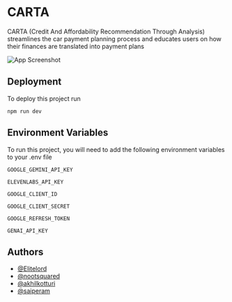 # CARTA

CARTA (Credit And Affordability Recommendation Through Analysis) streamlines the car payment planning process and educates users on how their finances are translated into payment plans



![App Screenshot](https://media.discordapp.net/attachments/1429175957234647160/1429476008444170240/image.png?ex=68f646c6&is=68f4f546&hm=0c58b3b4a25f55cc07bbeb7818f57e3e206d687e634fdf087d764a2b3cc92055&=&format=webp&quality=lossless&width=1344&height=945)


## Deployment

To deploy this project run

```npm
npm run dev
```


## Environment Variables

To run this project, you will need to add the following environment variables to your .env file

`GOOGLE_GEMINI_API_KEY`

`ELEVENLABS_API_KEY`

`GOOGLE_CLIENT_ID`

`GOOGLE_CLIENT_SECRET`

`GOOGLE_REFRESH_TOKEN`

`GENAI_API_KEY`


## Authors

- [@Elitelord](https://github.com/Elitelord)
- [@nootsquared](https://github.com/nootsquared)
- [@akhilkotturi](https://github.com/akhilkotturi)
- [@saiperam](https://github.com/saiperam)


